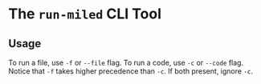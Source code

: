 # The `run-miled` CLI Tool

## Usage

To run a file, use `-f` or `--file` flag.
To run a code, use `-c` or `--code` flag.
Notice that `-f` takes higher precedence than `-c`. If both present, ignore `-c`.
